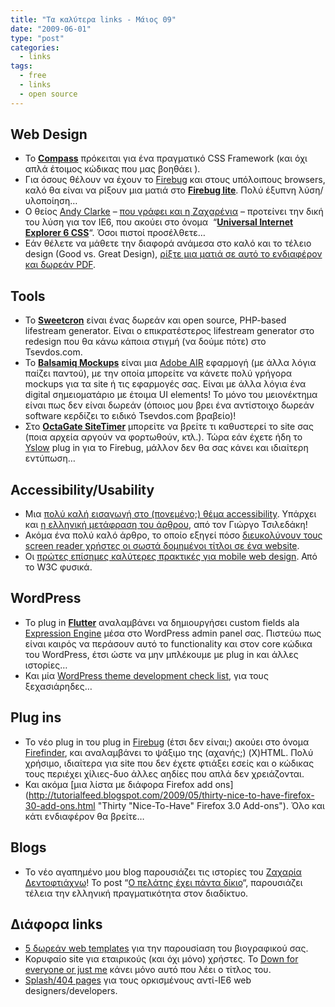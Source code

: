 ```yaml
---
title: "Τα καλύτερα links - Μάιος 09"
date: "2009-06-01"
type: "post"
categories:
  - links
tags:
  - free
  - links
  - open source
---
```


## Web Design

- To [**Compass**](http://wiki.github.com/chriseppstein/compass "Compass CSS Meta-Framework") πρόκειται για ένα πραγματικό CSS Framework (και όχι απλά έτοιμος κώδικας που μας βοηθάει ).
- Για όσους θέλουν να έχουν το [Firebug](http://getfirebug.com/ "Firebug") και στους υπόλοιπους browsers, καλό θα είναι να ρίξουν μια ματιά στο [**Firebug lite**](http://getfirebug.com/lite.html "Firebug lite"). Πολύ έξυπνη λύση/υλοποίηση&#8230;
- Ο θείος [Andy Clarke](http://www.stuffandnonsense.co.uk/ "Andy Clarke") &#8211; [που γράφει και η Ζαχαρένια](http://css3.gr/blog/post/universal-internet-explorer-6-css/ "Universal Internet Explorer 6 CSS") &#8211; προτείνει την δική του λύση για τον IE6, που ακούει στο όνομα  &#8220;[**Universal Internet Explorer 6 CSS**](http://forabeautifulweb.com/blog/about/universal_internet_explorer_6_css "Universal Internet Explorer 6 CSS")&#8220;. Όσοι πιστοί προσέλθετε&#8230;
- Εάν θέλετε να μάθετε την διαφορά ανάμεσα στο καλό και το τέλειο design (Good vs. Great Design), [ρίξτε μια ματιά σε αυτό το ενδιαφέρον και δωρεάν PDF](http://cameronmoll.com/archives/2009/05/free_download_good_vs_great_design/ "Free download: Good vs. Great Design (summary)").

## Tools

- Το [**Sweetcron**](http://www.sweetcron.com/ "Sweetcron lifestream generator") είναι ένας δωρεάν και open source, PHP-based lifestream generator. Είναι ο επικρατέστερος lifestream generator στο redesign που θα κάνω κάποια στιγμή (να δούμε πότε) στο Tsevdos.com.
- Το [**Balsamiq Mockups**](http://www.balsamiq.com/ "Balsamiq Mockups") είναι μια [Adobe AIR](http://www.adobe.com/products/air/ "Adobe AIR") εφαρμογή (με άλλα λόγια παίζει παντού), με την οποία μπορείτε να κάνετε πολύ γρήγορα mockups για τα site ή τις εφαρμογές σας. Είναι με άλλα λόγια ένα digital σημειοματάριο με έτοιμα UI elements! Το μόνο του μειονέκτημα είναι πως δεν είναι δωρεάν (όποιος μου βρει ένα αντίστοιχο δωρεάν software κερδίζει το ειδικό Tsevdos.com βραβείο)!
- Στo [**OctaGate SiteTimer**](http://www.octagate.com/service/SiteTimer/ "OctaGate SiteTimer optimizer tool") μπορείτε να βρείτε τι καθυστερεί το site σας (ποια αρχεία αργούν να φορτωθούν, κτλ.). Τώρα εάν έχετε ήδη το [Yslow](http://developer.yahoo.com/yslow/ "Yahoo! Yslow plug in") plug in για το Firebug, μάλλον δεν θα σας κάνει και ιδιαίτερη εντύπωση&#8230;

## Accessibility/Usability

- Μια [πολύ καλή εισαγωγή στο (πονεμένο;) θέμα accessibility](http://www.webaim.org/intro/ "Introduction to Web Accessibility"). Υπάρχει και [η ελληνική μετάφραση του άρθρου](http://microo.net/article.php?intro-to-web-accessibility#webaim-people "Εισαγωγή στην προσβασιμότητα στο διαδίκτυο (WebAIM)"), από τον Γιώργο Τσιλεδάκη!
- Ακόμα ένα πολύ καλό άρθρο, το οποίο εξηγεί πόσο [διευκολύνουν τους screen reader χρήστες οι σωστά δομημένοι τίτλοι σε ένα website](http://www.raymondselda.com/importance-of-html-headings-for-accessibility/ "Importance of HTML Headings for Accessibility").
- Οι [πρώτες επίσημες καλύτερες πρακτικές για mobile web design](http://www.w3.org/TR/mobile-bp/ "Mobile Web Best Practices 1.0"). Από το W3C φυσικά.

## WordPress

- Το plug in [**Flutter**](http://flutter.freshout.us/ "Flutter") αναλαμβάνει να δημιουργήσει custom fields ala [Expression Engine](http://expressionengine.com/ "Expression Engine") μέσα στο WordPress admin panel σας. Πιστεύω πως είναι καιρός να περάσουν αυτό το functionality και στον core κώδικα του WordPress, έτσι ώστε να μην μπλέκουμε με plug in και άλλες ιστορίες&#8230;
- Και μία [WordPress theme development check list](http://startbloggingonline.com/wordpress-cheat-sheet/ "WordPress Theme Development Check List"), για τους ξεχασιάρηδες&#8230;

## Plug ins

- Το νέο plug in του plug in [Firebug](http://getfirebug.com/ "Firebug") (έτσι δεν είναι;) ακούει στο όνομα [Firefinder](http://robertnyman.com/2009/05/12/firefinder-for-firebug-an-extension-to-quickly-find-elements-matching-your-css-selectors-or-xpath-expressions/ "Firefinder for Firebug - an extension to quickly find elements matching your CSS selectors or XPath expressions"), και αναλαμβάνει το ψάξιμο της (αχανής;) (X)HTML. Πολύ χρήσιμο, ιδιαίτερα για site που δεν έχετε φτιάξει εσείς και ο κώδικας τους περιέχει χίλιες-δυο άλλες αηδίες που απλά δεν χρειάζονται.
- Και ακόμα [μια λίστα με διάφορα Firefox add ons](http://tutorialfeed.blogspot.com/2009/05/thirty-nice-to-have-firefox-30-add-ons.html "Thirty "Nice-To-Have" Firefox 3.0 Add-ons"). Όλο και κάτι ενδιαφέρον θα βρείτε&#8230;

## Blogs

- Το νέο αγαπημένο μου blog παρουσιάζει τις ιστορίες του [Ζαχαρία Δεντοφτιάχνω](http://www.dotnetzone.gr/cs/blogs/zaxarias/default.aspx "Οι περιπέτειες του Ζαχαρία Δεντοφτιάχνω")! Το post &#8220;[Ο πελάτης έχει πάντα δίκιο](http://www.dotnetzone.gr/cs/blogs/zaxarias/archive/2005/06/22/4385.aspx "ΕΠΕΙΣΟΔΙΟ 10: Ο πελάτης έχει πάντα δίκιο")&#8220;, παρουσιάζει τέλεια την ελληνική πραγματικότητα στον διαδίκτυο.

## Διάφορα links

- [5 δωρεάν web templates](http://www.terrill.ca/articles/html_resume "HTML Resume Templates") για την παρουσίαση του βιογραφικού σας.
- Κορυφαίο site για εταιρικούς (και όχι μόνο) χρήστες. Το [Down for everyone or just me](http://downforeveryoneorjustme.com/ "Down for everyone or just me") κάνει μόνο αυτό που λέει ο τίτλος του.
- [Splash/404 pages](http://www.thedonutproject.com/2009/05/22/overly-judgemental-ie6-splash-pages/ "Overly Judgemental IE6 Splash Pages") για τους ορκισμένους αντί-IE6 web designers/developers.
